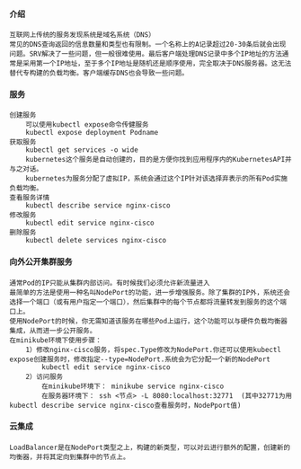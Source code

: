 #### 介绍

    互联网上传统的服务发现系统是域名系统（DNS）
    常见的DNS查询返回的信息数量和类型也有限制。一个名称上的A记录超过20-30条后就会出现问题。SRV解决了一些问题，但一般很难使用。最后客户端处理DNS记录中多个IP地址的方法通常是采用第一个IP地址，至于多个IP地址是随机还是顺序使用，完全取决于DNS服务器。这无法替代专构建的负载均衡。客户端缓存DNS也会导致一些问题。

#### 服务

    创建服务
        可以使用kubectl expose命令传健服务
        kubectl expose deployment Podname
    获取服务
        kubectl get services -o wide
        kubernetes这个服务是自动创建的，目的是方便你找到应用程序内的KubernetesAPI并与之对话。
        kubernetes为服务分配了虚拟IP，系统会通过这个IP针对该选择弃表示的所有Pod实施负载均衡。
    查看服务详情
        kubectl describe service nginx-cisco
    修改服务
        kubectl edit service nginx-cisco
    删除服务
        kubectl delete services nginx-cisco

#### 向外公开集群服务

    通常Pod的IP只能从集群内部访问。有时候我们必须允许新流量进入
    最简单的方法是使用一种名叫NodePort的功能，进一步增强服务。除了集群的IP外，系统还会选择一个端口（或有用户指定一个端口），然后集群中的每个节点都将流量转发到服务的这个端口上。
    使用NodePort的时候，你无需知道该服务在哪些Pod上运行，这个功能可以与硬件负载均衡器集成，从而进一步公开服务。
    在minikube环境下使用步骤：
        1）修改nginx-cisco服务，将spec.Type修改为NodePort.你还可以使用kubectl expose创建服务时，修改指定--type=NodePort.系统会为它分配一个新的NodePort
            kubectl edit service nginx-cisco
        2）访问服务
            在minikube环境下： minikube service nginx-cisco
            在服务器环境下： ssh <节点> -L 8080:localhost:32771  (其中32771为用kubectl describe service nginx-cisco查看服务时，NodePport值)

#### 云集成

    LoadBalancer是在NodePort类型之上，构建的新类型，可以对云进行额外的配置，创建新的均衡器，并将其定向到集群中的节点上。  
